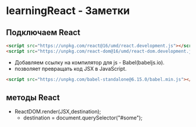 # learningReact - Заметки

## Подключаем React
```html
<script src="https://unpkg.com/react@16/umd/react.development.js"></script>
<script src="https://unpkg.com/react-dom@16/umd/react-dom.development.js"></script>
```
- Добавляем ссылку на компилятор для js - Babel(babeljs.io).  
- позволяет превращать код JSX в JavaScript.
```html
<script src="https://unpkg.com/babel-standalone@6.15.0/babel.min.js"></script>
```
## методы React
- ReactDOM.render(JSX,destination);
	- destination = document.querySelector("#some");
